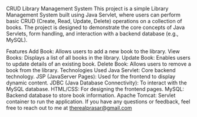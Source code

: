 CRUD Library Management System
This project is a simple Library Management System built using Java Servlet, where users can perform basic CRUD (Create, Read, Update, Delete) operations on a collection of books. The project is designed to demonstrate the core concepts of Java Servlets, form handling, and interaction with a backend database (e.g., MySQL).

Features
Add Book: Allows users to add a new book to the library.
View Books: Displays a list of all books in the library.
Update Book: Enables users to update details of an existing book.
Delete Book: Allows users to remove a book from the library.
Technologies Used
Java Servlet: Core backend technology.
JSP (JavaServer Pages): Used for the frontend to display dynamic content.
JDBC (Java Database Connectivity): To interact with the MySQL database.
HTML/CSS: For designing the frontend pages.
MySQL: Backend database to store book information.
Apache Tomcat: Servlet container to run the application.
If you have any questions or feedback, feel free to reach out to me at therealprasar@gmail.com
